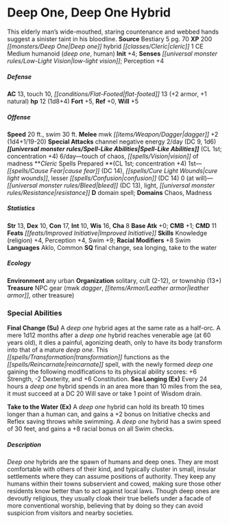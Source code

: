 ﻿---
cssclass: [monsters]
title1: Deep One, Deep One Hybrid
desc_short: This elderly man's wide-mouthed, staring countenance and webbed hands
  suggest a sinister taint in his bloodline.
title2: Deep One Hybrid
CR: 1/2
sources:
- name: Bestiary 5
  page: 70
  link: http://paizo.com/products/btpy9g9x?Pathfinder-Roleplaying-Game-Bestiary-5
XP: 200
race: Deep
classes:
- one hybrid cleric 1
alignment: CE
size: Medium
type: humanoid
subtypes:
- deep one
- human
initiative:
  bonus: 4
senses:
  low-light vision: true
AC:
  AC: 13
  touch: 10
  flat_footed: 13
  components:
    armor: 2
    natural: 1
HP:
  HP: 12
  long: 1d8+4
saves:
  fort: 5
  ref: 0
  will: 5
speeds:
  base: 20
  swim: 30
attacks:
  melee:
  - - text: mwk dagger +2 (1d4+1/19-20)
      entries:
      - - damage: 1d4+1
          crit_range: 19-20
      attack: mwk dagger
      bonus:
      - 2
  special:
  - channel negative energy 2/day (DC 9, 1d6)
spell_like_abilities:
  entries:
  - name: touch of chaos
    source: default
    freq: 6/day
  - name: vision of madness
    source: default
    freq: 6/day
  sources:
  - name: default
    CL: 1
    concentration: 4
spells:
  entries:
  - name: cause fear
    source: Cleric
    level: 1
    DC: 14
  - name: cure light wounds
    source: Cleric
    level: 1
  - is_domain_spell: true
    name: lesser confusion
    source: Cleric
    level: 1
    DC: 14
  - name: bleed
    source: Cleric
    level: 0
    DC: 13
  - name: light
    source: Cleric
    level: 0
  - name: resistance
    source: Cleric
    level: 0
  sources:
  - name: Cleric
    type: prepared
    CL: 1
    concentration: 4
    slots:
      0: at-will
    domains:
    - chaos
    - madness
ability_scores:
  STR: 13
  DEX: 10
  CON: 17
  INT: 10
  WIS: 16
  CHA: 8
BAB: 0
CMB: 1
CMD: 11
feats:
- name: Improved Initiative
skills:
  Knowledge (religion): 4
  Perception: 4
  Swim: 9
  _racial_mods:
    Swim:
      _: 8
languages:
- Aklo
- Common
special_qualities:
- final change
- sea longing
- take to the water
ecology:
  environment: any urban
  organization: solitary, cult (2-12), or township (13+)
  treasure_type: NPC Gear
  treasure:
  - mwk dagger
  - leather armor
  - other treasure
special_abilities:
  Final Change (Su): 'A deep one hybrid ages at the same rate as a half-orc. A mere
    1d12 months after a deep one hybrid reaches venerable age (at 60 years old), it
    dies a painful, agonizing death, only to have its body transform into that of
    a mature deep one. This transformation functions as the reincarnate spell, with
    the newly formed deep one gaining the following modifications to its physical
    ability scores: +6 Strength, -2 Dexterity, and +6 Constitution.'
  Sea Longing (Ex): Every 24 hours a deep one hybrid spends in an area more than 10
    miles from the sea, it must succeed at a DC 20 Will save or take 1 point of Wisdom
    drain.
  Take to the Water (Ex): A deep one hybrid can hold its breath 10 times longer than
    a human can, and gains a +2 bonus on Initiative checks and Reflex saving throws
    while swimming. A deep one hybrid has a swim speed of 30 feet, and gains a +8
    racial bonus on all Swim checks.
desc_long: Deep one hybrids are the spawn of humans and deep ones. They are most comfortable
  with others of their kind, and typically cluster in small, insular settlements where
  they can assume positions of authority. They keep any humans within their towns
  subservient and cowed, making sure those other residents know better than to act
  against local laws. Though deep ones are devoutly religious, they usually cloak
  their true beliefs under a facade of more conventional worship, believing that by
  doing so they can avoid suspicion from visitors and nearby societies.

---

# Deep One, Deep One Hybrid
This elderly man’s wide-mouthed, staring countenance and webbed hands suggest a sinister taint in his bloodline.
**Source** Bestiary 5 pg. 70
**XP** 200
_[[monsters/Deep One|Deep one]]_ hybrid _[[classes/Cleric|cleric]]_ 1
CE Medium humanoid (_deep one_, human)
**Init** +4; **Senses** _[[universal monster rules/Low-Light Vision|low-light vision]]_; Perception +4

##### Defense

**AC** 13, touch 10, _[[conditions/Flat-Footed|flat-footed]]_ 13 (+2 armor, +1 natural)
**hp** 12 (1d8+4)
**Fort** +5, **Ref** +0, **Will** +5

##### Offense
**Speed** 20 ft., swim 30 ft.
**Melee** mwk _[[items/Weapon/Dagger|dagger]]_ +2 (1d4+1/19-20)
**Special Attacks** channel negative energy 2/day (DC 9, 1d6)
**_[[universal monster rules/Spell-Like Abilities|Spell-Like Abilities]]_** (CL 1st; concentration +4)
6/day—touch of chaos, _[[spells/Vision|vision]]_ of madness
**_Cleric_ Spells Prepared **(CL 1st; concentration +4)
1st—_[[spells/Cause Fear|cause fear]]_ (DC 14), _[[spells/Cure Light Wounds|cure light wounds]]_, lesser _[[spells/Confusion|confusion]]_ (DC 14)
0 (at will)—_[[universal monster rules/Bleed|bleed]]_ (DC 13), light, _[[universal monster rules/Resistance|resistance]]_
**D** domain spell; **Domains** Chaos, Madness

##### Statistics
**Str** 13, **Dex** 10, **Con** 17, **Int** 10, **Wis** 16, **Cha** 8
**Base Atk** +0; **CMB** +1; **CMD** 11
**Feats** _[[feats/Improved Initiative|Improved Initiative]]_
**Skills** Knowledge (religion) +4, Perception +4, Swim +9; **Racial Modifiers** +8 Swim
**Languages** Aklo, Common
**SQ** final change, sea longing, take to the water

##### Ecology

**Environment** any urban
**Organization** solitary, cult (2-12), or township (13+)
**Treasure** NPC gear (mwk _dagger_, _[[items/Armor/Leather armor|leather armor]]_, other treasure)

### Special Abilities

**Final Change (Su)** A _deep one_ hybrid ages at the same rate as a half-orc. A mere 1d12 months after a _deep one_ hybrid reaches venerable age (at 60 years old), it dies a painful, agonizing death, only to have its body transform into that of a mature _deep one_. This _[[spells/Transformation|transformation]]_ functions as the _[[spells/Reincarnate|reincarnate]]_ spell, with the newly formed _deep one_ gaining the following modifications to its physical ability scores: +6 Strength, -2 Dexterity, and +6 Constitution.
**Sea Longing (Ex)** Every 24 hours a _deep one_ hybrid spends in an area more than 10 miles from the sea, it must succeed at a DC 20 Will save or take 1 point of Wisdom drain.

**Take to the Water (Ex)** A _deep one_ hybrid can hold its breath 10 times longer than a human can, and gains a +2 bonus on Initiative checks and Reflex saving throws while swimming. A _deep one_ hybrid has a swim speed of 30 feet, and gains a +8 racial bonus on all Swim checks.

##### Description

_Deep one_ hybrids are the spawn of humans and deep ones. They are most comfortable with others of their kind, and typically cluster in small, insular settlements where they can assume positions of authority. They keep any humans within their towns subservient and cowed, making sure those other residents know better than to act against local laws. Though deep ones are devoutly religious, they usually cloak their true beliefs under a facade of more conventional worship, believing that by doing so they can avoid suspicion from visitors and nearby societies.
